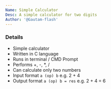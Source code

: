 ```yaml
---
Name: Simple Calculator
Desc: A simple calculator for two digits
Author: '@Gautam-flash'
---
```


### Details

- Simple calculator
- Written in C language
- Runs in terminal / CMD Prompt
- Performs +, -, *, /
- Can calculate only two numbers
- Input format ``` a (op) b ``` e.g. 2 + 4
- Output format ``` a (op) b = res ``` e.g. 2 + 4 = 6
